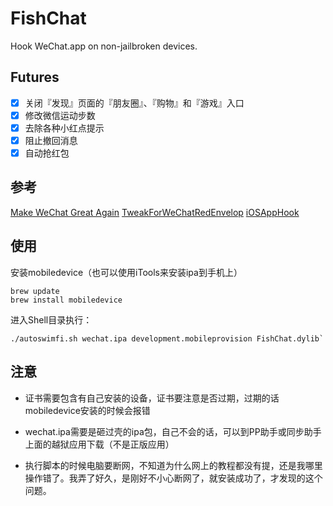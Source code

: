 # FishChat

Hook WeChat.app on non-jailbroken devices.

## Futures

- [x] 关闭『发现』页面的『朋友圈』、『购物』和『游戏』入口
- [x] 修改微信运动步数
- [x] 去除各种小红点提示
- [x] 阻止撤回消息
- [x] 自动抢红包

## 参考

[Make WeChat Great Again](http://yulingtianxia.com/blog/2017/02/28/Make-WeChat-Great-Again/)
[TweakForWeChatRedEnvelop](https://github.com/kasumar/TweakForWeChatRedEnvelop/blob/master/TweakForWeChatRedEnvelop/TweakForWeChatRedEnvelop.xm)
[iOSAppHook](https://github.com/Urinx/iOSAppHook#%E4%BD%BF%E7%94%A8Reveal%E8%B0%83%E8%AF%95%E5%BE%AE%E4%BF%A1%E7%9A%84App%E7%95%8C%E9%9D%A2)

## 使用

安装mobiledevice（也可以使用iTools来安装ipa到手机上）
```
brew update
brew install mobiledevice
```

进入Shell目录执行：
```
./autoswimfi.sh wechat.ipa development.mobileprovision FishChat.dylib`
```

## 注意

- 证书需要包含有自己安装的设备，证书要注意是否过期，过期的话mobiledevice安装的时候会报错

- wechat.ipa需要是砸过壳的ipa包，自己不会的话，可以到PP助手或同步助手上面的越狱应用下载（不是正版应用）

- 执行脚本的时候电脑要断网，不知道为什么网上的教程都没有提，还是我哪里操作错了。我弄了好久，是刚好不小心断网了，就安装成功了，才发现的这个问题。